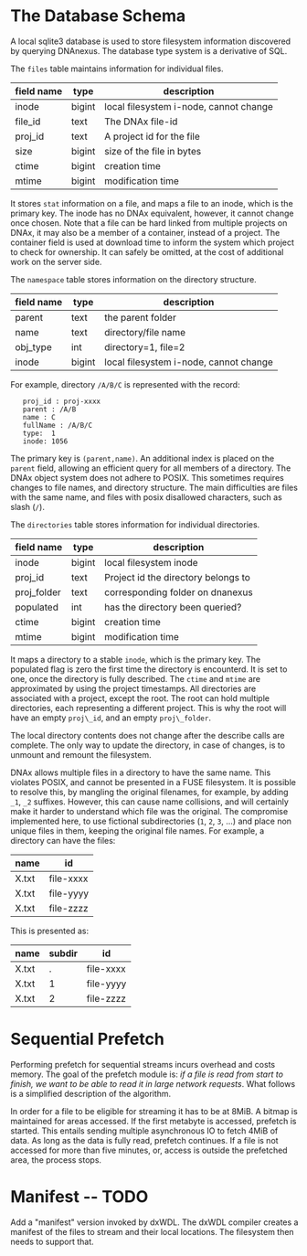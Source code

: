 # The Database Schema

A local sqlite3 database is used to store filesystem information
discovered by querying DNAnexus. The database type system is a derivative of
SQL.

The `files` table maintains information for individual files.

| field name | type |  description |
| ---        | ---  |  --          |
| inode      | bigint  | local filesystem i-node, cannot change |
| file\_id   | text | The DNAx file-id |
| proj\_id   | text |	A project id for the file |
| size       | bigint  | size of the file in bytes |
| ctime      | bigint  | creation time |
| mtime      | bigint  | modification time |

It stores `stat` information on a file, and maps a file to an inode,
which is the primary key. The inode has no DNAx equivalent, however,
it cannot change once chosen. Note that a file can be hard linked from
multiple projects on DNAx, it may also be a member of a container,
instead of a project. The container field is used at download time to
inform the system which project to check for ownership. It can safely
be omitted, at the cost of additional work on the server side.

The `namespace` table stores information on the directory structure.

| field name | type | description |
| ---        | ---  | --          |
| parent     | text | the parent folder |
| name       | text | directory/file name |
| obj\_type  | int  | directory=1, file=2 |
| inode      | bigint  | local filesystem i-node, cannot change |

For example, directory `/A/B/C` is represented with the record:
```
   proj_id : proj-xxxx
   parent : /A/B
   name : C
   fullName : /A/B/C
   type:  1
   inode: 1056
```

The primary key is `(parent,name)`. An additional index is placed on
the `parent` field, allowing an efficient query for all members of a
directory. The DNAx object system does not adhere to POSIX. This
sometimes requires changes to file names, and directory structure.
The main difficulties are files with the same name, and
files with posix disallowed characters, such as slash (`/`).

The `directories` table stores information for individual directories.

| field name | type | description |
| ---        | ---  | --          |
| inode      | bigint |  local filesystem inode |
| proj\_id   | text | Project id the directory belongs to |
| proj\_folder | text | corresponding folder on dnanexus |
| populated  | int |  has the directory been queried? |
| ctime      | bigint  | creation time |
| mtime      | bigint  | modification time |

It maps a directory to a stable `inode`, which is the primary key. The
populated flag is zero the first time the directory is encounterd. It
is set to one, once the directory is fully described. The `ctime` and `mtime`
are approximated by using the project timestamps. All directories are
associated with a project, except the root. The root can hold multiple directories,
each representing a different project. This is why the root will have an empty `proj\_id`,
and an empty `proj\_folder`.

The local directory contents does not change after the describe calls
are complete. The only way to update the directory, in case of
changes, is to unmount and remount the filesystem.

DNAx allows multiple files in a directory to have the same name. This
violates POSIX, and cannot be presented in a FUSE filesystem. It is
possible to resolve this, by mangling the original filenames, for
example, by adding `_1`, `_2` suffixes. However, this can cause name
collisions, and will certainly make it harder to understand which file
was the original. The compromise implemented here, to use fictional
subdirectories (`1`, `2`, `3`, ...) and place non unique files in
them, keeping the original file names. For example, a directory can have the files:

| name  | id   |
| --    | --   |
| X.txt | file-xxxx |
| X.txt | file-yyyy |
| X.txt | file-zzzz |

This is presented as:

| name  | subdir | id   |
| --    | --     | --   |
| X.txt | . | file-xxxx |
| X.txt | 1 | file-yyyy |
| X.txt | 2 | file-zzzz |


# Sequential Prefetch

Performing prefetch for sequential streams incurs overhead and costs
memory. The goal of the prefetch module is: *if a file is read from start to finish, we want to be
able to read it in large network requests*. What follows is a simplified description of the algorithm.

In order for a file to be eligible for streaming it has to be at
8MiB. A bitmap is maintained for areas accessed. If the first metabyte
is accessed, prefetch is started. This entails sending multiple
asynchronous IO to fetch 4MiB of data. As long as the data
is fully read, prefetch continues. If a file is not accessed for more
than five minutes, or, access is outside the prefetched area, the process stops.


# Manifest -- TODO

Add a "manifest" version invoked by dxWDL. The dxWDL compiler
creates a manifest of the files to stream and their local locations. The filesystem then needs to support that.
